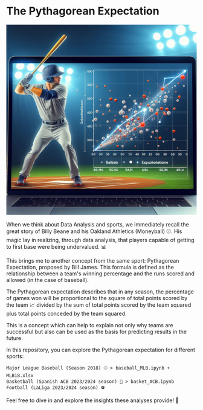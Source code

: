 # The Pythagorean Expectation

![Cover Image](pyth_mlb.jpg)

When we think about Data Analysis and sports, we immediately recall the great story of Billy Beane and his Oakland Athletics (Moneyball) ⚾️. His magic lay in realizing, through data analysis, that players capable of getting to first base were being undervalued. 📊

This brings me to another concept from the same sport: Pythagorean Expectation, proposed by Bill James. This formula is defined as the relationship between a team's winning percentage and the runs scored and allowed (in the case of baseball).

The Pythagorean expectation describes that in any season, the percentage of games won will be proportional to the square of total points scored by the team 📈 divided by the sum of total points scored by the team squared plus total points conceded by the team squared.

This is a concept which can help to explain not only why teams are successful but also can be used as the basis for predicting results in the future.

In this repository, you can explore the Pythagorean expectation for different sports:

    Major League Baseball (Season 2018) ⚾️ > baseball_MLB.ipynb + MLB18.xlsx
    Basketball (Spanish ACB 2023/2024 season) 🏀 > basket_ACB.ipynb
    Football (LaLiga 2023/2024 season) ⚽️

Feel free to dive in and explore the insights these analyses provide! 🚀